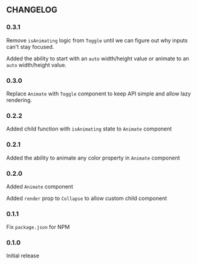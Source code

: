## CHANGELOG

### 0.3.1
Remove `isAnimating` logic from `Toggle` until we can figure out why inputs can't stay focused.

Added the ability to start with an `auto` width/height value or animate to an `auto` width/height value.

### 0.3.0
Replace `Animate` with `Toggle` component to keep API simple and allow lazy rendering.

### 0.2.2
Added child function with `isAnimating` state to `Animate` component

### 0.2.1
Added the ability to animate any color property in `Animate` component

### 0.2.0
Added `Animate` component

Added `render` prop to `Collapse` to allow custom child component

### 0.1.1
Fix `package.json` for NPM

### 0.1.0
Initial release

